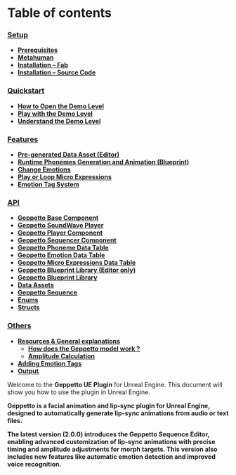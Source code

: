
# Table of contents

### **[Setup](./docs/Setup.md)**

- **[Prerequisites](./docs/Setup.md#11-prerequisites)**
- **[Metahuman](./docs/Setup.md#12-metahuman)**
- **[Installation – Fab](./docs/Setup.md#13-installation---fab)**
- **[Installation – Source Code](./docs/Setup.md#14-installation---source-code)**

### **[Quickstart](./docs/Quickstart.md)**

- **[How to Open the Demo Level](./docs/Quickstart.md#21-how-to-open-the-demo-level)**
- **[Play with the Demo Level](./docs/Quickstart.md#22-play-with-the-demo-level)**
- **[Understand the Demo Level](./docs/Quickstart.md#23-understand-the-demo-level)**


### **[Features](./docs/Features.md)**

- **[Pre-generated Data Asset (Editor)](./docs/Features.md#31-pre-generated-data-asset-editor)**
- **[Runtime Phonemes Generation and Animation (Blueprint)](./docs/Features.md#32-runtime-phonemes-generation-and-animation-blueprint)**
- **[Change Emotions](./docs/Features.md#33-change-emotions)**
- **[Play or Loop Micro Expressions](./docs/Features.md#34-play-or-loop-micro-expressions)**
- **[Emotion Tag System](./docs/Features.md#35-emotion-tag-system)**


### **[API](./docs/API.md)**

- **[Geppetto Base Component](./docs/API.md#41-geppetto-base-component)**
- **[Geppetto SoundWave Player](./docs/API.md#42-geppetto-soundwave-player)**
- **[Geppetto Player Component](./docs/API.md#43-geppetto-player-component)**
- **[Geppetto Sequencer Component](./docs/API.md#44-geppetto-sequencer-component)**
- **[Geppetto Phoneme Data Table](./docs/API.md#45-geppetto-phoneme-data-table)**
- **[Geppetto Emotion Data Table](./docs/API.md#46-geppetto-emotion-data-table)**
- **[Geppetto Micro Expressions Data Table](./docs/API.md#47-geppetto-micro-expressions-data-table)**
- **[Geppetto Blueprint Library (Editor only)](./docs/API.md#48-geppetto-blueprint-library-editor-only)**
- **[Geppetto Blueprint Library](./docs/API.md#49-geppetto-blueprint-library)**
- **[Data Assets](./docs/API.md#410-data-assets)**
- **[Geppetto Sequence](./docs/API.md#411-geppetto-sequence)**
- **[Enums](./docs/API.md#412-enums)**
- **[Structs](./docs/API.md#413-structs)**

### **[Others](./docs/Others.md)**

- **[Resources & General explanations](./docs/Others.md#5-resources--general-explanations)**
  - **[How does the Geppetto model work ?](./docs/Others.md#51-how-does-the-geppetto-model-work)**
  - **[Amplitude Calculation](./docs/Others.md#52-amplitude-calculation)**
- **[Adding Emotion Tags](./docs/Others.md#6-adding-emotion-tags)**
- **[Output](./docs/Others.md#7-output)**


Welcome to the **Geppetto UE Plugin** for Unreal Engine. This document will show you how to use the plugin in Unreal Engine.

**Geppetto is a facial animation and lip-sync plugin for Unreal Engine, designed to automatically generate lip-sync animations from audio or text files.**

**The latest version (2.0.0) introduces the Geppetto Sequence Editor, enabling advanced customization of lip-sync animations with precise timing and amplitude adjustments for morph targets. This version also includes new features like automatic emotion detection and improved voice recognition.**